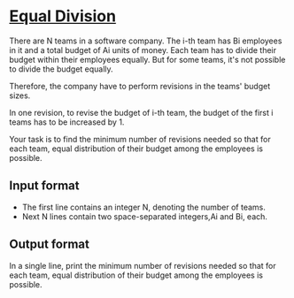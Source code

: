 # [Equal Division][link]

There are N teams in a software company. The i-th team has Bi employees in it and a total budget of Ai units of money. Each team has to divide their budget within their employees equally. But for some teams, it's not possible to divide the budget equally.

Therefore, the company have to perform revisions in the teams' budget sizes.

In one revision, to revise the budget of i-th team, the budget of the first i teams has to be increased by 1.

Your task is to find the minimum number of revisions needed so that for each team, equal distribution of their budget among the employees is possible.

## Input format

- The first line contains an integer N, denoting the number of teams.
- Next N lines contain two space-separated integers,Ai and Bi, each.

## Output format

In a single line, print the minimum number of revisions needed so that for each team, equal distribution of their budget among the employees is possible.

[link]: https://www.hackerearth.com/practice/algorithms/greedy/basics-of-greedy-algorithms/practice-problems/algorithm/division-of-salary-e495efbb/
